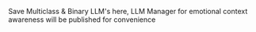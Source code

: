 Save Multiclass & Binary LLM's here,
LLM Manager for emotional context awareness will be published for convenience
